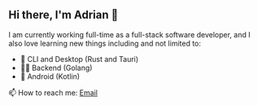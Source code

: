 ## Hi there, I'm Adrian 👋

I am currently working full-time as a full-stack software developer, and I also love learning new things including and not limited to:
- 🦀 CLI and Desktop (Rust and Tauri)
- 🤷🏿 Backend (Golang)
- 📱 Android (Kotlin)

📫 How to reach me: <a href="mailto:ansuztarunora+github@proton.me">Email</a>


<!--
**acgtubio/acgtubio** is a ✨ _special_ ✨ repository because its `README.md` (this file) appears on your GitHub profile.

Here are some ideas to get you started:

- 🔭 I’m currently working on ...
- 🌱 I’m currently learning ...
- 👯 I’m looking to collaborate on ...
- 🤔 I’m looking for help with ...
- 💬 Ask me about ...
- 📫 How to reach me: ...
- 😄 Pronouns: ...
- ⚡ Fun fact: ...
-->
